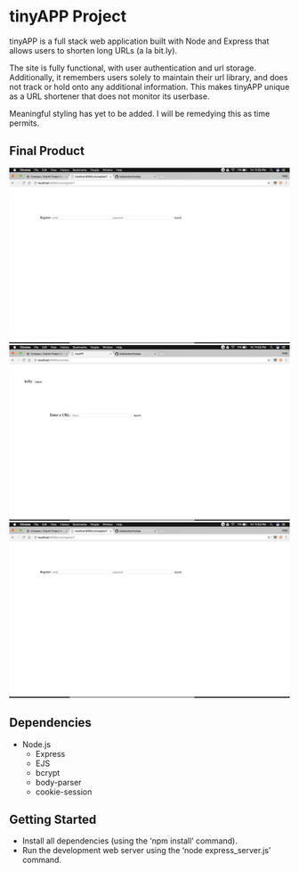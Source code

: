 
# tinyAPP Project

  tinyAPP is a full stack web application built with Node and Express that allows users to shorten long URLs (a la bit.ly).

  The site is fully functional, with user authentication and url storage. Additionally, it remembers users solely to maintain their url library, and does not track or hold onto any additional information. This makes tinyAPP unique as a URL shortener that does not monitor its userbase.

  Meaningful styling has yet to be added. I will be remedying this as time permits. 

## Final Product

!["Main URL library page"](https://github.com/kellybarber/tinyApp/blob/master/docs/Registration%20Page.png?raw=true)
!["URL creation page"](https://github.com/kellybarber/tinyApp/blob/master/docs/URL%20Submission%20Page.png?raw=true)
!["User registration page"](https://github.com/kellybarber/tinyApp/blob/master/docs/Registration%20Page.png?raw=true)

## Dependencies
  - Node.js
	- Express
	- EJS
	- bcrypt
	- body-parser
	- cookie-session

## Getting Started
  - Install all dependencies (using the ‘npm install’ command).
  - Run the development web server using the ‘node express_server.js’ command.

